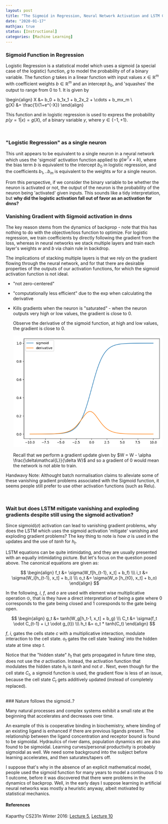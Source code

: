 ```yaml
---
layout: post
title: "The Sigmoid in Regression, Neural Network Activation and LSTM Gates"
date: "2020-01-17"
mathjax: true
status: [Instructional]
categories: [Machine Learning]
---
```


### Sigmoid Function in Regression

Logistic Regression is a statistical model which uses a sigmoid (a special case of the
logistic) function, $g$ to model the probability of of a binary variable. The function $g$
takes in a linear function with input values $x \in \mathbb{R}^m$ with coefficient weights $b \in \mathbb{R}^m$ and an intercept $b_0$,
and 'squashes' the output to range from 0 to 1. It is given by

\begin{align}
X &= b_0 + b_1x_1 + b_2x_2 + \cdots + b_mx_m \\\
g(X) &= \frac{1}{1+e^{-X}}
\end{align}

This function  and in logistic regression is used to express the probability $p(y=1|x) = g(X)$,
of a binary variable $y$, where $y \in \{-1, +1\}$. 

<br>

### "Logistic Regression" as a single neuron

This unit appears to be equivalent to a single neuron in a neural network which uses the
'sigmoid' activation function applied to $g(w^Tx+b)$, where the bias term $b$ is equivalent to
the intercept $b_0$ in logistic regression, and the coefficients $b_1,.. b_m$ is equivalent to
the weights $w$ for a single neuron. 

From this perspective, if we consider the binary variable to be whether the neuron is activated
or not, the output of the neuron is the probability of the neuron being 'activated' given
inputs. This sounds like a tidy interpretation, but **why did the logistic activation fall out of
favor as an activation for dnns?**

### Vanishing Gradient with Sigmoid activation in dnns

The key reason stems from the dynamics of backprop - note that this has nothing to do with the
objective/loss function to optimize. For logistic regression, we train coefficients by directly
following the gradient from the loss, whereas in neural networks we stack multiple layers and
train each layer's weights $w$ and $b$ via chain rule in backdrop. 

The implications of stacking multiple layers is that we rely on the gradient flowing through
the neural network,  and for that there are desirable properties of the outputs of our
activation functions, for which the sigmoid activation function is not ideal.

* "not zero-centered"

* "computationally less efficient" due to the exp when calculating the derivative 

* Kills gradients when the neuron is "saturated" - when the neuron outputs very high or low
  values, the gradient is close to 0. 

  Observe the derivative of the sigmoid function, at high and low values, the gradient is close to 0.

  ![Fig1](/assets/sigmoid_der.png)

  Recall that we perform a gradient update given by $W = W - \alpha
\frac{\delta\mathcal{L}}{\delta W}$ and so a gradient of 0 would mean the network is not able
to train. 

Handwavy Note: Althought batch normalisation claims to alleviate some of these vanishing gradient problems associated with the Sigmoid function, it seems people still prefer to use other activation functions (such as Relu). 

<br>

### Wait but does LSTM mitigate vanishing and exploding gradients despite still using the sigmoid activation?

Since sigmoid($\sigma$) activation can lead to vanishing gradient problems, why does the LSTM which uses the sigmoid activation 'mitigate' vanishing and exploding gradient problems? The key thing to note is how $\sigma$ is used in the updates and the use of $tanh$ for $h_t$. 

LSTM equations can be quite intimidating, and they are usually presented with an equally
intimidating picture. But let's focus on the question posed above. The canonical equations are
given as:

$$
\begin{align}
f_t &= \sigma(W_f[h_{t-1}, x_t] + b_f) \\\
i_t &= \sigma(W_i[h_{t-1}, x_t] + b_i) \\\
o_t &= \sigma(W_o [h_{t0}, x_t] + b_o)
\end{align}
$$

In the following, $i$, $f$, and $o$ are used with element wise multiplicative operation $\odot$, that is they have a direct interpretation of being a gate where $0$ corresponds to the gate being closed and $1$ coresponds to the gate being open. 

$$
\begin{align}
g_t &= tanh(W_g[h_t-1, x_t] + b_g) \\\
C_t &= \sigma(f_t \odot C_{t-1} + i_t \odot g_{t}) \\\
h_t &= o_t * tanh(C_t)
\end{align}
$$

$f$, $i$, gates the cells state $c$ with a multiplicative interaction, modulate interaction to
the cell state. $o_t$ gates the cell state 'leaking' into the hidden state at time step $t$. 

Notice that the "hidden state" $h_t$ that gets propagated in future time step, does not use the $\sigma$ activation. Instead, the activation function that modulates the hidden
state $h_t$ is $tanh$ and not $\sigma$ . Next, even though for the cell state $C_t$, a sigmoid function is used, the
gradient flow is less of an issue, because the cell state $C_t$ gets additively updated
(instead of completely replaced). 


<br>
### Nature follows the sigmoid..?

Many natural processes and complex systems exhibit a small rate at the beginning that
accelerates and decreases over time. 

An example of this is cooperative binding in biochemistry, where binding of an existing ligand
is enhanced if there are previous ligands present. The relationship between the ligand
concentration and receptor bound is found to be sigmoidal. Hydraulics of river dams, population
dynamics etc are also found to be sigmoidal. Learning curves/personal productivity is probably
sigmoidal as well. We need some background into the subject before learning accelerates, and
then saturates/tapers off.

I suppose that's why in the absence of an explicit mathematical model, people used the sigmoid
function for many years to model a continuous 0 to 1 outcome, before it was discovered that
there were problems in the dynamics of backprop. Well, in the early days I suppose learning in artificial neural networks was mostly a heuristic anyway, albeit motivated by statistical mechanics. 


#### References ####
Kaparthy CS231n Winter 2016: [Lecture 5](https://w.youtube.com/watch?v=gYpoJMlgyXA), [Lecture 10](https://w.youtube.com/watch?v=yCC09vCHzF8)


